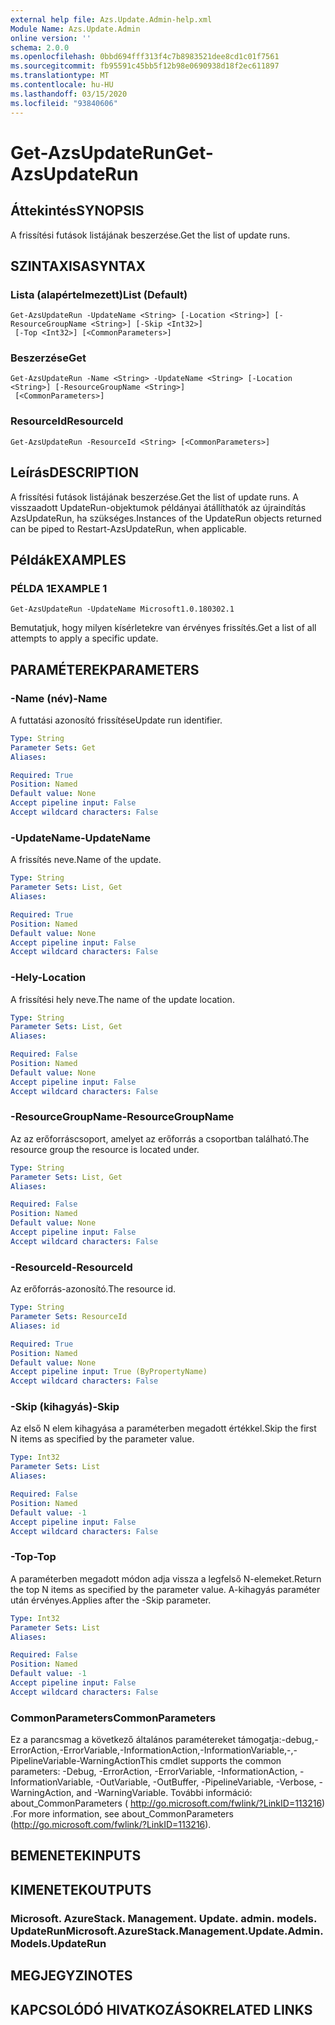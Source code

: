 ```yaml
---
external help file: Azs.Update.Admin-help.xml
Module Name: Azs.Update.Admin
online version: ''
schema: 2.0.0
ms.openlocfilehash: 0bbd694fff313f4c7b8983521dee8cd1c01f7561
ms.sourcegitcommit: fb95591c45bb5f12b98e0690938d18f2ec611897
ms.translationtype: MT
ms.contentlocale: hu-HU
ms.lasthandoff: 03/15/2020
ms.locfileid: "93840606"
---
```

# <span data-ttu-id="8f797-101">Get-AzsUpdateRun</span><span class="sxs-lookup"><span data-stu-id="8f797-101">Get-AzsUpdateRun</span></span>

## <span data-ttu-id="8f797-102">Áttekintés</span><span class="sxs-lookup"><span data-stu-id="8f797-102">SYNOPSIS</span></span>
<span data-ttu-id="8f797-103">A frissítési futások listájának beszerzése.</span><span class="sxs-lookup"><span data-stu-id="8f797-103">Get the list of update runs.</span></span>

## <span data-ttu-id="8f797-104">SZINTAXISA</span><span class="sxs-lookup"><span data-stu-id="8f797-104">SYNTAX</span></span>

### <span data-ttu-id="8f797-105">Lista (alapértelmezett)</span><span class="sxs-lookup"><span data-stu-id="8f797-105">List (Default)</span></span>
```
Get-AzsUpdateRun -UpdateName <String> [-Location <String>] [-ResourceGroupName <String>] [-Skip <Int32>]
 [-Top <Int32>] [<CommonParameters>]
```

### <span data-ttu-id="8f797-106">Beszerzése</span><span class="sxs-lookup"><span data-stu-id="8f797-106">Get</span></span>
```
Get-AzsUpdateRun -Name <String> -UpdateName <String> [-Location <String>] [-ResourceGroupName <String>]
 [<CommonParameters>]
```

### <span data-ttu-id="8f797-107">ResourceId</span><span class="sxs-lookup"><span data-stu-id="8f797-107">ResourceId</span></span>
```
Get-AzsUpdateRun -ResourceId <String> [<CommonParameters>]
```

## <span data-ttu-id="8f797-108">Leírás</span><span class="sxs-lookup"><span data-stu-id="8f797-108">DESCRIPTION</span></span>
<span data-ttu-id="8f797-109">A frissítési futások listájának beszerzése.</span><span class="sxs-lookup"><span data-stu-id="8f797-109">Get the list of update runs.</span></span> <span data-ttu-id="8f797-110">A visszaadott UpdateRun-objektumok példányai átállíthatók az újraindítás AzsUpdateRun, ha szükséges.</span><span class="sxs-lookup"><span data-stu-id="8f797-110">Instances of the UpdateRun objects returned can be piped to Restart-AzsUpdateRun, when applicable.</span></span>

## <span data-ttu-id="8f797-111">Példák</span><span class="sxs-lookup"><span data-stu-id="8f797-111">EXAMPLES</span></span>

### <span data-ttu-id="8f797-112">PÉLDA 1</span><span class="sxs-lookup"><span data-stu-id="8f797-112">EXAMPLE 1</span></span>
```
Get-AzsUpdateRun -UpdateName Microsoft1.0.180302.1
```

<span data-ttu-id="8f797-113">Bemutatjuk, hogy milyen kísérletekre van érvényes frissítés.</span><span class="sxs-lookup"><span data-stu-id="8f797-113">Get a list of all attempts to apply a specific update.</span></span>

## <span data-ttu-id="8f797-114">PARAMÉTEREK</span><span class="sxs-lookup"><span data-stu-id="8f797-114">PARAMETERS</span></span>

### <span data-ttu-id="8f797-115">-Name (név)</span><span class="sxs-lookup"><span data-stu-id="8f797-115">-Name</span></span>
<span data-ttu-id="8f797-116">A futtatási azonosító frissítése</span><span class="sxs-lookup"><span data-stu-id="8f797-116">Update run identifier.</span></span>

```yaml
Type: String
Parameter Sets: Get
Aliases:

Required: True
Position: Named
Default value: None
Accept pipeline input: False
Accept wildcard characters: False
```

### <span data-ttu-id="8f797-117">-UpdateName</span><span class="sxs-lookup"><span data-stu-id="8f797-117">-UpdateName</span></span>
<span data-ttu-id="8f797-118">A frissítés neve.</span><span class="sxs-lookup"><span data-stu-id="8f797-118">Name of the update.</span></span>

```yaml
Type: String
Parameter Sets: List, Get
Aliases:

Required: True
Position: Named
Default value: None
Accept pipeline input: False
Accept wildcard characters: False
```

### <span data-ttu-id="8f797-119">-Hely</span><span class="sxs-lookup"><span data-stu-id="8f797-119">-Location</span></span>
<span data-ttu-id="8f797-120">A frissítési hely neve.</span><span class="sxs-lookup"><span data-stu-id="8f797-120">The name of the update location.</span></span>

```yaml
Type: String
Parameter Sets: List, Get
Aliases:

Required: False
Position: Named
Default value: None
Accept pipeline input: False
Accept wildcard characters: False
```

### <span data-ttu-id="8f797-121">-ResourceGroupName</span><span class="sxs-lookup"><span data-stu-id="8f797-121">-ResourceGroupName</span></span>
<span data-ttu-id="8f797-122">Az az erőforráscsoport, amelyet az erőforrás a csoportban található.</span><span class="sxs-lookup"><span data-stu-id="8f797-122">The resource group the resource is located under.</span></span>

```yaml
Type: String
Parameter Sets: List, Get
Aliases:

Required: False
Position: Named
Default value: None
Accept pipeline input: False
Accept wildcard characters: False
```

### <span data-ttu-id="8f797-123">-ResourceId</span><span class="sxs-lookup"><span data-stu-id="8f797-123">-ResourceId</span></span>
<span data-ttu-id="8f797-124">Az erőforrás-azonosító.</span><span class="sxs-lookup"><span data-stu-id="8f797-124">The resource id.</span></span>

```yaml
Type: String
Parameter Sets: ResourceId
Aliases: id

Required: True
Position: Named
Default value: None
Accept pipeline input: True (ByPropertyName)
Accept wildcard characters: False
```

### <span data-ttu-id="8f797-125">-Skip (kihagyás)</span><span class="sxs-lookup"><span data-stu-id="8f797-125">-Skip</span></span>
<span data-ttu-id="8f797-126">Az első N elem kihagyása a paraméterben megadott értékkel.</span><span class="sxs-lookup"><span data-stu-id="8f797-126">Skip the first N items as specified by the parameter value.</span></span>

```yaml
Type: Int32
Parameter Sets: List
Aliases:

Required: False
Position: Named
Default value: -1
Accept pipeline input: False
Accept wildcard characters: False
```

### <span data-ttu-id="8f797-127">-Top</span><span class="sxs-lookup"><span data-stu-id="8f797-127">-Top</span></span>
<span data-ttu-id="8f797-128">A paraméterben megadott módon adja vissza a legfelső N-elemeket.</span><span class="sxs-lookup"><span data-stu-id="8f797-128">Return the top N items as specified by the parameter value.</span></span>
<span data-ttu-id="8f797-129">A-kihagyás paraméter után érvényes.</span><span class="sxs-lookup"><span data-stu-id="8f797-129">Applies after the -Skip parameter.</span></span>

```yaml
Type: Int32
Parameter Sets: List
Aliases:

Required: False
Position: Named
Default value: -1
Accept pipeline input: False
Accept wildcard characters: False
```

### <span data-ttu-id="8f797-130">CommonParameters</span><span class="sxs-lookup"><span data-stu-id="8f797-130">CommonParameters</span></span>
<span data-ttu-id="8f797-131">Ez a parancsmag a következő általános paramétereket támogatja:-debug,-ErrorAction,-ErrorVariable,-InformationAction,-InformationVariable,-,-PipelineVariable-WarningAction</span><span class="sxs-lookup"><span data-stu-id="8f797-131">This cmdlet supports the common parameters: -Debug, -ErrorAction, -ErrorVariable, -InformationAction, -InformationVariable, -OutVariable, -OutBuffer, -PipelineVariable, -Verbose, -WarningAction, and -WarningVariable.</span></span> <span data-ttu-id="8f797-132">További információ: about_CommonParameters ( http://go.microsoft.com/fwlink/?LinkID=113216) .</span><span class="sxs-lookup"><span data-stu-id="8f797-132">For more information, see about_CommonParameters (http://go.microsoft.com/fwlink/?LinkID=113216).</span></span>

## <span data-ttu-id="8f797-133">BEMENETEK</span><span class="sxs-lookup"><span data-stu-id="8f797-133">INPUTS</span></span>

## <span data-ttu-id="8f797-134">KIMENETEK</span><span class="sxs-lookup"><span data-stu-id="8f797-134">OUTPUTS</span></span>

### <span data-ttu-id="8f797-135">Microsoft. AzureStack. Management. Update. admin. models. UpdateRun</span><span class="sxs-lookup"><span data-stu-id="8f797-135">Microsoft.AzureStack.Management.Update.Admin.Models.UpdateRun</span></span>

## <span data-ttu-id="8f797-136">MEGJEGYZI</span><span class="sxs-lookup"><span data-stu-id="8f797-136">NOTES</span></span>

## <span data-ttu-id="8f797-137">KAPCSOLÓDÓ HIVATKOZÁSOK</span><span class="sxs-lookup"><span data-stu-id="8f797-137">RELATED LINKS</span></span>
